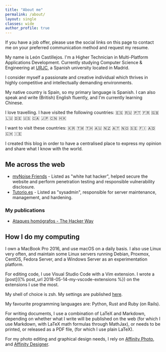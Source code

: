 ```yaml
---
title: "About me"
permalink: /about/
layout: single
classes: wide
author_profile: true
---
```


If you have a job offer, please use the social links on this page to
contact me on your preferred communication method and request my resume.

My name is León Castillejos. I'm a Higher Technician in Multi-Platform Applications Development.
Currently studying Computer Science & Engineering at
[URJC](http://www.urjc.es/), a Spanish university located in Madrid.

I consider myself a passionate and creative individual which thrives in highly
competitive and intellectually demanding environments.

My native country is Spain, so my primary language is Spanish. I can also speak
and write (British) English fluently, and I'm currently learning Chinese.

I love travelling. I have visited the following countries:
:es: :ru: :portugal: :fr: :uk: :luxembourg: :de: :us: :canada: :jp: :cn: :hong_kong:


I want to visit these countries:
:kr: :taiwan: :thailand: :australia: :new_zealand: :austria: :norway: :sweden: :finland: :andorra: :switzerland: :ireland:

I created this blog in order to have a centralised place to express my opinion
and share what I know with the world.

## Me across the web

- [myNoise Friends](https://mynoise.net/myNoiseFriends.php) - Listed as "white hat hacker", helped secure the website and perform penetration testing and responsible vulnerability disclosure.
- [Tutorio.es](https://www.tutorio.es/) - Listed as "sysadmin", responsible for server maintenance, management, and hardening.

### My publications

- [Ataques homógrafos - The Hacker Way](https://thehackerway.com/2017/04/21/ataques-homografos/)

## How I do my computing

I own a MacBook Pro 2016, and use macOS on a daily
basis. I also use Linux very often, and maintain some Linux servers running
Debian, Proxmox, CentOS, Fedora Server, and a Windows Server as an
experimentation platform.

For editing code, I use Visual Studio Code with a Vim extension. I wrote a
[post]({% post_url 2018-05-14-my-vscode-extensions %}) on the
extensions I use the most.

My shell of choice is zsh. My settings are published
[here](https://github.com/L1Cafe/My-Preferences/tree/master/macOS).

My favourite programming languages are: Python, Rust and Ruby (on Rails).

For writing documents, I use a combination of LaTeX and Markdown, depending on
whether what I write will be published on the web (for which I use Markdown,
with LaTeX math formulas through MathJax), or needs to be printed, or released
as a PDF file, (for which I use plain LaTeX).

For my photo editing and graphical design needs, I rely on
[Affinity Photo](https://affinity.serif.com/en-gb/photo/), and 
[Affinity Designer](https://affinity.serif.com/en-gb/designer/).
